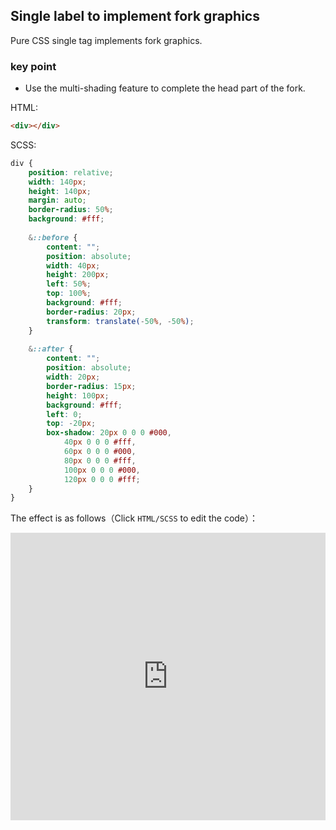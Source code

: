 ## Single label to implement fork graphics

Pure CSS single tag implements fork graphics.

### key point

+ Use the multi-shading feature to complete the head part of the fork.


HTML:

```html
<div></div>
```

SCSS:
```scss
div {
    position: relative;
    width: 140px;
    height: 140px;
    margin: auto;
    border-radius: 50%;
    background: #fff;
    
    &::before {
        content: "";
        position: absolute;
        width: 40px;
        height: 200px;
        left: 50%;
        top: 100%;
        background: #fff;
        border-radius: 20px;
        transform: translate(-50%, -50%);
    }
    
    &::after {
        content: "";
        position: absolute;
        width: 20px;
        border-radius: 15px;
        height: 100px;
        background: #fff;
        left: 0;
        top: -20px;
        box-shadow: 20px 0 0 0 #000,
            40px 0 0 0 #fff,
            60px 0 0 0 #000,
            80px 0 0 0 #fff,
            100px 0 0 0 #000,
            120px 0 0 0 #fff;
    }
}
```

The effect is as follows（Click `HTML/SCSS` to edit the code）：

<iframe height="460" style="width: 100%;" scrolling="no" title="Single Div Fork" src="https://codepen.io/Chokcoco/embed/NVGGaV?height=460&theme-id=default&default-tab=css,result" frameborder="no" allowtransparency="true" allowfullscreen="true">
  See the Pen <a href='https://codepen.io/Chokcoco/pen/NVGGaV'>Single Div Fork</a> by Chokcoco
  (<a href='https://codepen.io/Chokcoco'>@Chokcoco</a>) on <a href='https://codepen.io'>CodePen</a>.
</iframe>